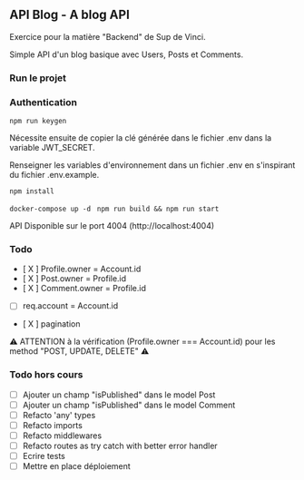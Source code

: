 ## API Blog - A blog API

Exercice pour la matière "Backend" de Sup de Vinci.

Simple API d'un blog basique avec Users, Posts et Comments.

### Run le projet
### Authentication 

``` npm run keygen ```

Nécessite ensuite de copier la clé générée dans le fichier .env dans la variable JWT_SECRET.

Renseigner les variables d'environnement dans un fichier .env en s'inspirant du fichier .env.example.

``` npm install ```	

``` docker-compose up -d ```
``` npm run build && npm run start```

API Disponible sur le port 4004 (http://localhost:4004)

### Todo 

- [ X ] Profile.owner = Account.id
- [ X ] Post.owner = Profile.id
- [ X ] Comment.owner = Profile.id
- [  ] req.account = Account.id
- [ X ] pagination

⚠️ ATTENTION à la vérification (Profile.owner === Account.id) pour les method "POST, UPDATE, DELETE" ⚠️

### Todo hors cours 

- [ ] Ajouter un champ "isPublished" dans le model Post
- [ ] Ajouter un champ "isPublished" dans le model Comment
- [ ] Refacto 'any' types 
- [ ] Refacto imports 
- [ ] Refacto middlewares
- [ ] Refacto routes as try catch with better error handler
- [ ] Ecrire tests
- [ ] Mettre en place déploiement
